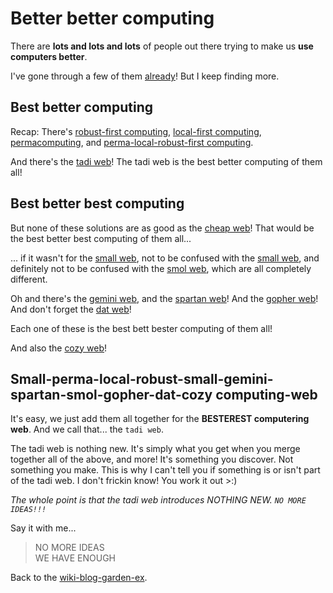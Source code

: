 # Better better computing

There are **lots and lots and lots** of people out there trying to make us **use computers better**.

I've gone through a few of them [already](/wikiblogarden/better-computing/)! But I keep finding more.

## Best better computing

Recap: There's [robust-first computing](https://andrewwalpole.com/blog/an-introduction-to-robust-first-computation/), [local-first computing](https://www.inkandswitch.com/local-first/), [permacomputing](https://permacomputing.net/permacomputing/), and [perma-local-robust-first computing](/wikiblogarden/better-computing/).

And there's the [tadi web](/wikiblogarden/tadi-web/)! The tadi web is the best better computing of them all!

## Best better best computing

But none of these solutions are as good as the [cheap web](https://potato.cheap/)! That would be the best better best computing of them all...

... if it wasn't for the [small web](https://small-tech.org/), not to be confused with the [small web](https://smallweb.page/), and definitely not to be confused with the [smol web](https://smolweb.org/), which are all completely different.

Oh and there's the [gemini web](https://geminiprotocol.net/), and the [spartan web](https://beza1e1.tuxen.de/spartan_web.html)! And the [gopher web](https://gopher.floodgap.com/gopher/)! And don't forget the [dat web](https://dat.foundation/)!

Each one of these is the best bett bester computing of them all!

And also the [cozy web](https://maggieappleton.com/cozy-web)!

## Small-perma-local-robust-small-gemini-spartan-smol-gopher-dat-cozy computing-web

It's easy, we just add them all together for the **BESTEREST computering web**. And we call that... the `tadi web`.

The tadi web is nothing new. It's simply what you get when you merge together all of the above, and more! It's something you discover. Not something you make. This is why I can't tell you if something is or isn't part of the tadi web. I don't frickin know! You work it out >:)

_The whole point is that the tadi web introduces NOTHING NEW. `NO MORE IDEAS!!!`_

Say it with me...

> NO MORE IDEAS<br>
> WE HAVE ENOUGH

Back to the [wiki-blog-garden-ex](/wikiblogarden/).
